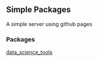 ## Simple Packages

A simple server using github pages

### Packages

<div class="package" >
    <a href="data_science_tools/">data_science_tools</a>
</div>
